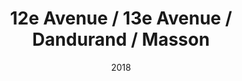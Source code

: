 ---
title: 12e Avenue / 13e Avenue / Dandurand / Masson
date: '2018'
type: ruelle_verte
district: rosemont
position: { lng: -73.57428990972625, lat: 45.55236173602 }
---